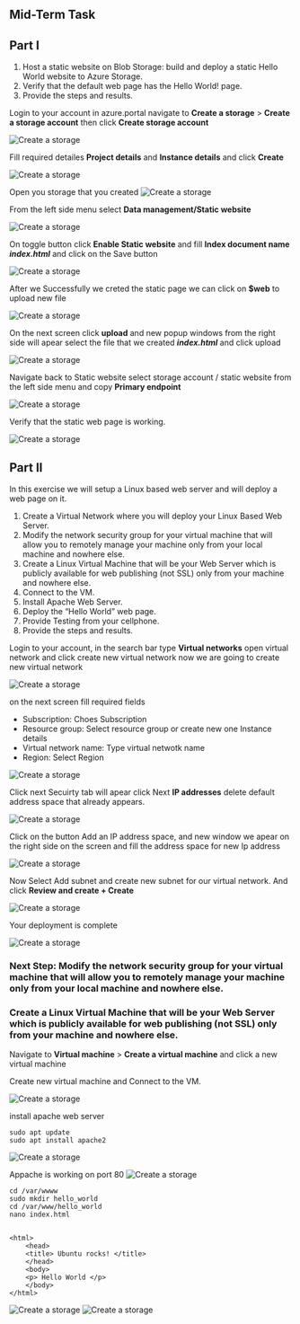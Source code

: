 ## Mid-Term Task


## Part I

1. Host a static website on Blob Storage: build and deploy a static Hello
World website to Azure Storage.
2. Verify that the default web page has the Hello World! page.
3. Provide the steps and results.



Login to your account in azure.portal navigate to  **Create a storage** > **Create a storage account** 
then click **Create storage account**

![Create a storage ](images/01.png) 

Fill required detailes **Project details** and **Instance details** and click **Create**

![Create a storage ](images/1.png) 

Open you storage that you created
![Create a storage ](images/2.png) 

From the left side menu select **Data management/Static website**

![Create a storage ](images/3.png) 

On toggle button click **Enable Static website** and fill **Index document name**  ***index.html*** and click on the Save button

![Create a storage ](images/4.png) 

After we Successfully we creted the static page we can click on **$web** to upload new file 

![Create a storage ](images/5.png) 

On the next screen click **upload** and new popup windows from the right side will apear select the file that we created  ***index.html*** and click upload 

![Create a storage ](images/6.png) 

Navigate back to Static website select storage account / static website from the left side menu and copy **Primary endpoint**

![Create a storage ](images/7.png) 

Verify that the static web page is working.

![Create a storage ](images/8.png) 



## Part II

In this exercise we will setup a Linux based web server and will
deploy a web page on it.
1. Create a Virtual Network where you will deploy your Linux Based
Web Server.
2. Modify the network security group for your virtual machine that will
allow you to remotely manage your machine only from your local
machine and nowhere else.
3. Create a Linux Virtual Machine that will be your Web Server which is
publicly available for web publishing (not SSL) only from your
machine and nowhere else.
4. Connect to the VM.
5. Install Apache Web Server.
6. Deploy the “Hello World” web page.
7. Provide Testing from your cellphone.
8. Provide the steps and results.


Login to your account, in the search bar type **Virtual networks** open virtual network and click create new virtual network now we are going to create new virtual network

![Create a storage ](images/a1.png) 

on the next screen fill required fields

* Subscription: Choes Subscription
* Resource group: Select resource group or create new one
Instance details
* Virtual network name: Type virtual netwotk name
* Region: Select Region

![Create a storage ](images/a2.png) 

Click next Secuirty tab will apear click Next **IP addresses** delete default address space that already appears.

![Create a storage ](images/a3.png) 


Click on the button Add an IP address space, and new window we apear on the right side on the screen and fill the address space for new Ip address

![Create a storage ](images/a4.png) 

Now Select Add subnet and create new subnet for our virtual network. And click **Review and create + Create**

![Create a storage ](images/a6.png) 

Your deployment is complete

![Create a storage ](images/a7.png) 


### Next Step: Modify the network security group for your virtual machine that will allow you to remotely manage your machine only from your local machine and nowhere else.


### Create a Linux Virtual Machine that will be your Web Server which is publicly available for web publishing (not SSL) only from your machine and nowhere else.

Navigate to **Virtual machine** > **Create a virtual machine** and click a new virtual machine


Create new virtual machine and  Connect to the VM.

![Create a storage ](images/c11.png) 

install apache web server

    sudo apt update
    sudo apt install apache2


![Create a storage ](images/b4.png) 


Appache is working on port 80
![Create a storage ](images/b6.png) 


    cd /var/wwww
    sudo mkdir hello_world
    cd /var/www/hello_world
    nano index.html


    <html>
        <head>
        <title> Ubuntu rocks! </title>
        </head>
        <body>
        <p> Hello World </p>
        </body>
    </html>


![Create a storage ](images/b7.png) 
![Create a storage ](images/fn.jpg) 







